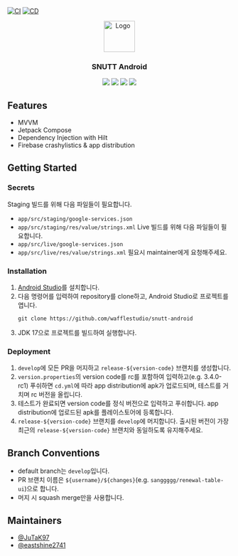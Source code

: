 [![CI](https://github.com/wafflestudio/SNUTT-android/actions/workflows/ci.yml/badge.svg)](https://github.com/wafflestudio/SNUTT-android/actions/workflows/ci.yml)
[![CD](https://github.com/wafflestudio/SNUTT-android/actions/workflows/cd.yml/badge.svg)](https://github.com/wafflestudio/SNUTT-android/actions/workflows/cd.yml)
<div align="center">
  <a href="https://github.com/wafflestudio/snutt-android">
    <img src="https://user-images.githubusercontent.com/33917774/199519767-60590904-b15a-4464-ab21-e3a424649d5c.svg" alt="Logo" width="70" height="70">
  </a>
  <h3 align="center">SNUTT Android</h3>
  <p align="center">
    <img src="https://img.shields.io/badge/Android-3DDC84?style=for-the-badge&logo=android&logoColor=white" />
    <img src="https://img.shields.io/badge/Kotlin-B125EA?style=for-the-badge&logo=kotlin&logoColor=white" />
    <img src="https://img.shields.io/badge/firebase-ffca28?style=for-the-badge&logo=firebase&logoColor=black" />
    <img src="https://img.shields.io/badge/GitHub_Actions-2088FF?style=for-the-badge&logo=github-actions&logoColor=white" />
  </p>
</div>

## Features
- MVVM
- Jetpack Compose
- Dependency Injection with Hilt
- Firebase crashylistics & app distribution

## Getting Started
### Secrets
Staging 빌드를 위해 다음 파일들이 필요합니다.
  - `app/src/staging/google-services.json`
  - `app/src/staging/res/value/strings.xml`
Live 빌드를 위해 다음 파일들이 필요합니다.
  - `app/src/live/google-services.json`
  - `app/src/live/res/value/strings.xml`
필요시 maintainer에게 요청해주세요.

### Installation
1. [Android Studio](https://developer.android.com/studio)를 설치합니다.
2. 다음 명령어를 입력하여 repository를 clone하고, Android Studio로 프로젝트를 엽니다.
   ```
   git clone https://github.com/wafflestudio/snutt-android
   ```
4. JDK 17으로 프로젝트를 빌드하여 실행합니다.
### Deployment
1. `develop`에 모든 PR을 머지하고 `release-${version-code}` 브랜치를 생성합니다.
2. `version.properties`의 version code를 rc를 포함하여 입력하고(e.g. 3.4.0-rc1) 푸쉬하면 `cd.yml`에 따라 app distribution에 apk가 업로드되며, 테스트를 거치며 rc 버전을 올립니다.
3. 테스트가 완료되면 version code를 정식 버전으로 입력하고 푸쉬합니다. app distribution에 업로드된 apk를 플레이스토어에 등록합니다.
4. `release-${version-code}` 브랜치를 `develop`에 머지합니다. 출시된 버전이 가장 최근의 `release-${version-code}` 브랜치와 동일하도록 유지해주세요.

## Branch Conventions
- default branch는 `develop`입니다.
- PR 브랜치 이름은 `${username}/${changes}`(e.g. `sanggggg/renewal-table-ui`)으로 합니다.
- 머지 시 squash merge만을 사용합니다.

## Maintainers
- [@JuTaK97](https://github.com/JuTak97)
- [@eastshine2741](https://github.com/eastshine2741)
